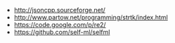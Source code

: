 * <http://jsoncpp.sourceforge.net/>
* <http://www.partow.net/programming/strtk/index.html>
* <https://code.google.com/p/re2/>
* <https://github.com/self-ml/selfml>
